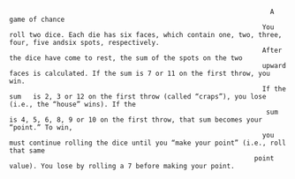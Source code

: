                                                                       A game of chance 
                                                                    You roll two dice. Each die has six faces, which contain one, two, three, four, five andsix spots, respectively.
                                                                    After the dice have come to rest, the sum of the spots on the two
                                                                    upward faces is calculated. If the sum is 7 or 11 on the first throw, you win.
                                                                    If the sum   is 2, 3 or 12 on the first throw (called “craps”), you lose (i.e., the “house” wins). If the
                                                                     sum is 4, 5, 6, 8, 9 or 10 on the first throw, that sum becomes your “point.” To win,
                                                                    you must continue rolling the dice until you “make your point” (i.e., roll that same
                                                                  point value). You lose by rolling a 7 before making your point.
                                                                    

